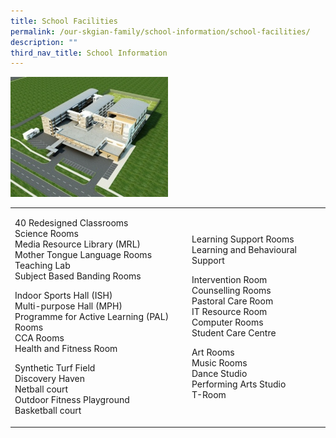 ```yaml
---
title: School Facilities
permalink: /our-skgian-family/school-information/school-facilities/
description: ""
third_nav_title: School Information
---
```


<img style="width: 50%;" src="/images/fac.jpg" />
<table border="0">
<tbody>
<tr>
<td>
<p>40 Redesigned Classrooms<br />Science Rooms<br />Media Resource Library (MRL)<br />Mother Tongue Language Rooms<br />Teaching Lab<br />Subject Based Banding Rooms</p>
<p>Indoor Sports Hall (ISH)<br />Multi-purpose Hall (MPH)<br />Programme for Active Learning (PAL) Rooms<br />CCA Rooms<br />Health and Fitness Room</p>
<p>Synthetic Turf Field<br />Discovery Haven<br />Netball court<br />Outdoor Fitness Playground<a href="https://sengkanggreenpri.moe.edu.sg/cos/o.x?c=/wbn/pagetree&amp;func=view&amp;rid=1194772"><br /></a>Basketball court</p>
</td>
<td>
<p>Learning Support Rooms<br />Learning and Behavioural Support</p>
<p>Intervention Room<br />Counselling Rooms<br />Pastoral Care Room<br />IT Resource Room<br />Computer Rooms<br />Student Care Centre</p>
<p>Art Rooms<br />Music Rooms<br />Dance Studio<br />Performing Arts Studio<br />T-Room</p>
</td>
</tr>
</tbody>
</table>